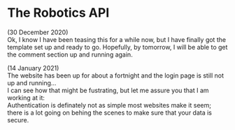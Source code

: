 # The Robotics API
(30 December 2020)   
Ok, I know I have been teasing this for a while now, but I have finally got the template set up and ready to go.
Hopefully, by tomorrow, I will be able to get the comment section up and running again.   
   
(14 January 2021)   
The website has been up for about a fortnight and the login page is still not up and running...   
I can see how that might be fustrating, but let me assure you that I am working at it:   
Authentication is definately not as simple most websites make it seem; there is a lot going on behing the scenes to make sure that your data is secure.
